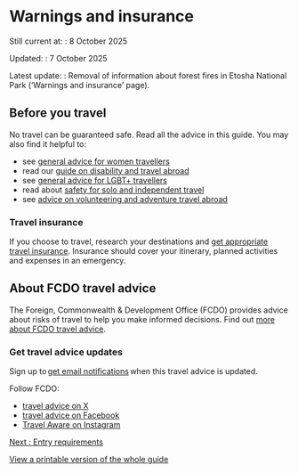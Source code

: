 # Warnings and insurance

Still current at:
:   8 October 2025

Updated:
:   7 October 2025

Latest update:
:   Removal of information about forest fires in Etosha National Park (‘Warnings and insurance’ page).

## Before you travel

No travel can be guaranteed safe. Read all the advice in this guide. You may also find it helpful to:

* see [general advice for women travellers](https://www.gov.uk/guidance/advice-for-women-travelling-abroad)
* read our [guide on disability and travel abroad](https://www.gov.uk/government/publications/disabled-travellers)
* see [general advice for LGBT+ travellers](https://www.gov.uk/guidance/lesbian-gay-bisexual-and-transgender-foreign-travel-advice)
* read about [safety for solo and independent travel](https://www.gov.uk/guidance/solo-and-independent-travel)
* see [advice on volunteering and adventure travel abroad](https://www.gov.uk/guidance/safer-adventure-travel-and-volunteering-overseas)

### Travel insurance

If you choose to travel, research your destinations and [get appropriate travel insurance](https://www.gov.uk/guidance/foreign-travel-insurance). Insurance should cover your itinerary, planned activities and expenses in an emergency.

## About FCDO travel advice

The Foreign, Commonwealth & Development Office (FCDO) provides advice about risks of travel to help you make informed decisions. Find out [more about FCDO travel advice](https://www.gov.uk/guidance/about-foreign-commonwealth-development-office-travel-advice).

### Get travel advice updates

Sign up to [get email notifications](https://www.gov.uk/foreign-travel-advice/namibia/email-signup) when this travel advice is updated.

Follow FCDO:

* [travel advice on X](https://x.com/fcdotravelgovuk)
* [travel advice on Facebook](https://www.facebook.com/FCDOTravel/)
* [Travel Aware on Instagram](https://www.instagram.com/accounts/login/?next=https%3A%2F%2Fwww.instagram.com%2Ftravelaware%2F&is_from_rle)

[Next
:
Entry requirements](/foreign-travel-advice/namibia/entry-requirements)

[View a printable version of the whole guide](/foreign-travel-advice/namibia/print)